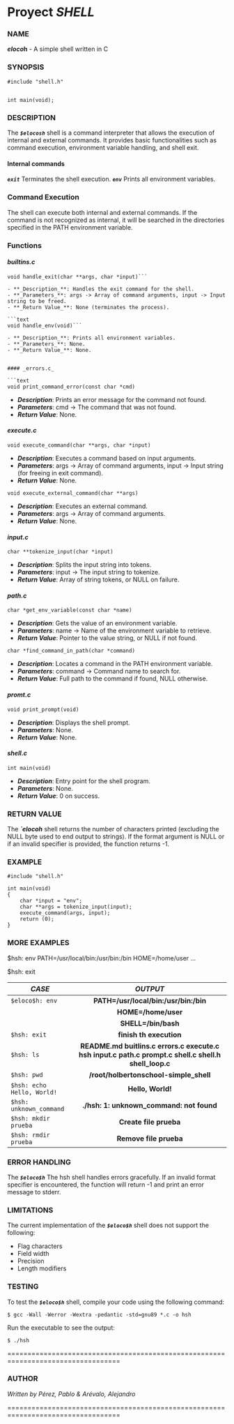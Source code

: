 # Proyect *SHELL*


### NAME
**$eloco$h** - A simple shell written in C


### SYNOPSIS

```text
#include "shell.h"


int main(void);
```


### DESCRIPTION

The **_`$elocosh`_** shell is a command interpreter that allows the execution of internal and external commands. It provides basic functionalities such as command execution, environment variable handling, and shell exit.

#### Internal commands

**_`exit`_** Terminates the shell execution.
**_`env`_** Prints all environment variables.

### **Command Execution**

The shell can execute both internal and external commands. If the command is not recognized as internal, it will be searched in the directories specified in the PATH environment variable.

### Functions

#### _builtins.c_

```text
void handle_exit(char **args, char *input)```

- **_Description_**: Handles the exit command for the shell.
- **_Parameters_**: args -> Array of command arguments, input -> Input string to be freed.
- **_Return Value_**: None (terminates the process).

```text
void handle_env(void)```

- **_Description_**: Prints all environment variables.
- **_Parameters_**: None.
- **_Return Value_**: None.


#### _errors.c_

```text
void print_command_error(const char *cmd)
```

- **_Description_**: Prints an error message for the command not found.
- **_Parameters_**: cmd -> The command that was not found.
- **_Return Value_**: None.


#### _execute.c_

```text
void execute_command(char **args, char *input)
```

- **_Description_**: Executes a command based on input arguments.
- **_Parameters_**: args -> Array of command arguments, input -> Input string (for freeing in exit command).
- **_Return Value_**: None.

```text
void execute_external_command(char **args)
```

- **_Description_**: Executes an external command.
- **_Parameters_**: args -> Array of command arguments.
- **_Return Value_**: None.

#### _input.c_

```text
char **tokenize_input(char *input)
```

- **_Description_**: Splits the input string into tokens.
- **_Parameters_**: input -> The input string to tokenize.
- **_Return Value_**: Array of string tokens, or NULL on failure.

#### _path.c_

```text
char *get_env_variable(const char *name)
```

- **_Description_**: Gets the value of an environment variable.
- **_Parameters_**: name -> Name of the environment variable to retrieve.
- **_Return Value_**: Pointer to the value string, or NULL if not found.

```text
char *find_command_in_path(char *command)
```

- **_Description_**: Locates a command in the PATH environment variable.
- **_Parameters_**: command -> Command name to search for.
- **_Return Value_**: Full path to the command if found, NULL otherwise.

#### _promt.c_

```text
void print_prompt(void)
```

- **_Description_**: Displays the shell prompt.
- **_Parameters_**: None.
- **_Return Value_**: None.

#### _shell.c_

```text
int main(void)
```

- **_Description_**: Entry point for the shell program.
- **_Parameters_**: None.
- **_Return Value_**: 0 on success.


### RETURN VALUE

The **_`$eloco$h_** shell returns the number of characters printed (excluding the NULL byte used to end output to strings). If the format argument is NULL or if an invalid specifier is provided, the function returns -1.

### EXAMPLE

```text
#include "shell.h"

int main(void)
{
    char *input = "env";
    char **args = tokenize_input(input);
    execute_command(args, input);
    return (0);
}

```


### MORE EXAMPLES

$hsh: env
PATH=/usr/local/bin:/usr/bin:/bin
HOME=/home/user
...

$hsh: exit


| **_CASE_** | **_OUTPUT_** |
| ------------- |:-------------:|
| `$eloco$h: env` | **PATH=/usr/local/bin:/usr/bin:/bin** |
| | **HOME=/home/user** |
| |**SHELL=/bin/bash** |
| `$hsh: exit` | **finish th execution** |
| `$hsh: ls` | **README.md  buitlins.c  errors.c  execute.c  hsh  input.c  path.c  prompt.c  shell.c  shell.h  shell_loop.c** |
| `$hsh: pwd` | **/root/holbertonschool-simple_shell** |
| `$hsh: echo Hello, World!` | **Hello, World!** |
| `$hsh: unknown_command` | **./hsh: 1: unknown_command: not found** |
| `$hsh: mkdir prueba` | **Create file prueba** |
| `$hsh: rmdir prueba` | **Remove file prueba** |



### ERROR HANDLING

The **_`$eloco$h`_** The hsh shell handles errors gracefully. If an invalid format specifier is encountered, the function will return -1 and print an error message to stderr.


### LIMITATIONS
The current implementation of the **_`$eloco$h`_** shell does not support the following:

- Flag characters
- Field width
- Precision
- Length modifiers


### TESTING
To test the **_`$eloco$h`_** shell, compile your code using the following command:

```text
$ gcc -Wall -Werror -Wextra -pedantic -std=gnu89 *.c -o hsh
```

Run the executable to see the output:

```text
$ ./hsh
```


==================================================================================

### AUTHOR

_Written by Pérez, Pablo & Arévalo, Alejandro_

==================================================================================
